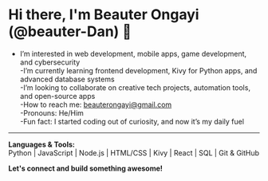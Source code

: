 # Hi there, I'm Beauter Ongayi (@beauter-Dan) 👋

- I’m interested in web development, mobile apps, game development, and cybersecurity  
-I’m currently learning frontend development, Kivy for Python apps, and advanced database systems  
-I’m looking to collaborate on creative tech projects, automation tools, and open-source apps  
-How to reach me: [beauterongayi@gmail.com](mailto:beauterongayi@gmail.com)  
-Pronouns: He/Him  
-Fun fact: I started coding out of curiosity, and now it’s my daily fuel  

---

**Languages & Tools:**  
Python | JavaScript | Node.js | HTML/CSS | Kivy | React | SQL | Git & GitHub  

**Let's connect and build something awesome!**
